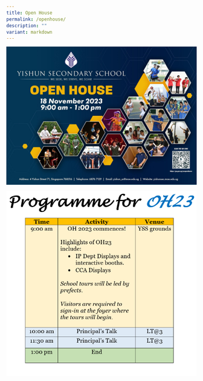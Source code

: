 ```yaml
---
title: Open House
permalink: /openhouse/
description: ""
variant: markdown
---
```

![](/images/Announcements/open_house_2023.jpeg)

![](/images/Announcements/oh23_prog.png)